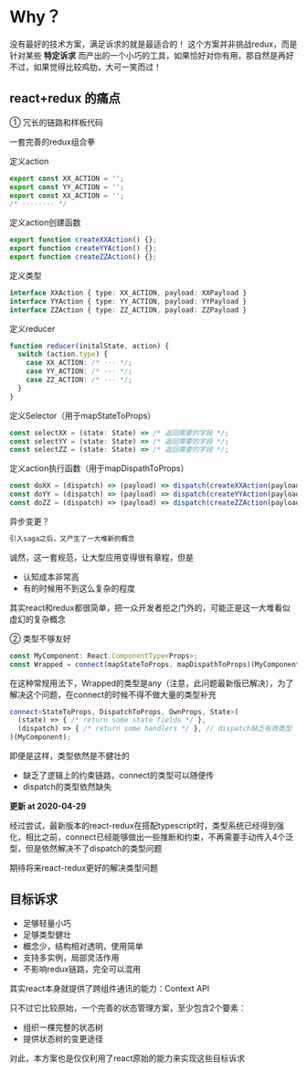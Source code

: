 # Why？

没有最好的技术方案，满足诉求的就是最适合的！
这个方案并非挑战redux，而是针对某些 **特定诉求** 而产出的一个小巧的工具，如果恰好对你有用，那自然是再好不过，如果觉得比较鸡肋，大可一笑而过！

## react+redux 的痛点
① 冗长的链路和样板代码

一套完善的redux组合拳

定义action
```ts
export const XX_ACTION = '';
export const YY_ACTION = '';
export const XX_ACTION = '';
/* ········ */
```

定义action创建函数
```ts
export function createXXAction() {};
export function createYYAction() {};
export function createZZAction() {};
```

定义类型
```ts
interface XXAction { type: XX_ACTION, payload: XXPayload }
interface YYAction { type: YY_ACTION, payload: YYPayload }
interface ZZAction { type: ZZ_ACTION, payload: ZZPayload }
```

定义reducer
```ts
function reducer(initalState, action) {
  switch (action.type) {
    case XX_ACTION: /* ··· */;
    case YY_ACTION: /* ··· */;
    case ZZ_ACTION: /* ··· */;
  }
}
```

定义Selector（用于mapStateToProps）
```ts
const selectXX = (state: State) => /* 返回需要的字段 */;
const selectYY = (state: State) => /* 返回需要的字段 */;
const selectZZ = (state: State) => /* 返回需要的字段 */;
```

定义action执行函数（用于mapDispathToProps）
```ts
const doXX = (dispatch) => (payload) => dispatch(createXXAction(payload));
const doYY = (dispatch) => (payload) => dispatch(createYYAction(payload));
const doZZ = (dispatch) => (payload) => dispatch(createZZAction(payload));
```

异步变更？
```ts
引入saga之后，又产生了一大堆新的概念
```

诚然，这一套规范，让大型应用变得很有章程，但是
* 认知成本非常高
* 有的时候用不到这么复杂的程度

其实react和redux都很简单，把一众开发者拒之门外的，可能正是这一大堆看似虚幻的复杂概念

② 类型不够友好
```ts
const MyComponent: React.ComponentType<Props>;
const Wrapped = connect(mapStateToProps, mapDispathToProps)(MyComponent);
```
在这种常规用法下，Wrapped的类型是any（注意，此问题最新版已解决），为了解决这个问题，在connect的时候不得不做大量的类型补充

```ts
connect<StateToProps, DispatchToProps, OwnProps, State>(
  (state) => { /* return some state fields */ },
  (dispatch) => { /* return some handlers */ }, // dispatch缺乏有效类型
)(MyComponent);
```
即便是这样，类型依然是不健壮的
* 缺乏了逻辑上的约束链路，connect的类型可以随便传
* dispatch的类型依然缺失


**更新 at 2020-04-29**

经过尝试，最新版本的react-redux在搭配typescript时，类型系统已经得到强化，相比之前，connect已经能够做出一些推断和约束，不再需要手动传入4个泛型，但是依然解决不了dispatch的类型问题

期待将来react-redux更好的解决类型问题

## 目标诉求

* 足够轻量小巧
* 足够类型健壮
* 概念少，结构相对透明，使用简单
* 支持多实例，局部灵活作用
* 不影响redux链路，完全可以混用


其实react本身就提供了跨组件通讯的能力：Context API

只不过它比较原始，一个完善的状态管理方案，至少包含2个要素：
* 组织一棵完整的状态树
* 提供状态树的变更途径

对此，本方案也是仅仅利用了react原始的能力来实现这些目标诉求
